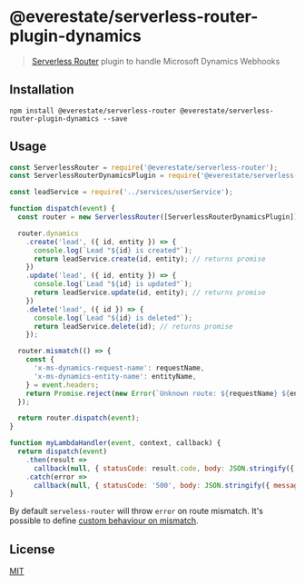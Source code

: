 # @everestate/serverless-router-plugin-dynamics

> [Serverless Router](https://github.com/everestate/serverless-router) plugin to handle Microsoft Dynamics Webhooks

## Installation

```
npm install @everestate/serverless-router @everestate/serverless-router-plugin-dynamics --save
```

## Usage

```javascript
const ServerlessRouter = require('@everestate/serverless-router');
const ServerlessRouterDynamicsPlugin = require('@everestate/serverless-router-plugin-dynamics');

const leadService = require('../services/userService');

function dispatch(event) {
  const router = new ServerlessRouter([ServerlessRouterDynamicsPlugin]);

  router.dynamics
    .create('lead', ({ id, entity }) => {
      console.log(`Lead "${id} is created"`);
      return leadService.create(id, entity); // returns promise
    })
    .update('lead', ({ id, entity }) => {
      console.log(`Lead "${id} is updated"`);
      return leadService.update(id, entity); // returns promise
    })
    .delete('lead', ({ id }) => {
      console.log(`Lead "${id} is deleted"`);
      return leadService.delete(id); // returns promise
    });

  router.mismatch(() => {
    const {
      'x-ms-dynamics-request-name': requestName,
      'x-ms-dynamics-entity-name': entityName,
    } = event.headers;
    return Promise.reject(new Error(`Unknown route: ${requestName} ${entityName}`));
  });

  return router.dispatch(event);
}

function myLambdaHandler(event, context, callback) {
  return dispatch(event)
    .then(result =>
      callback(null, { statusCode: result.code, body: JSON.stringify({ payload: result.payload }) }))
    .catch(error =>
      callback(null, { statusCode: '500', body: JSON.stringify({ message: error.message }) }));
}
```

By default `serveless-router` will throw `error` on route mismatch.
It's possible to define [custom behaviour on mismatch](https://github.com/everestate/serverless-router#when-route-is-mismatched).

## License

[MIT](./LICENSE)
